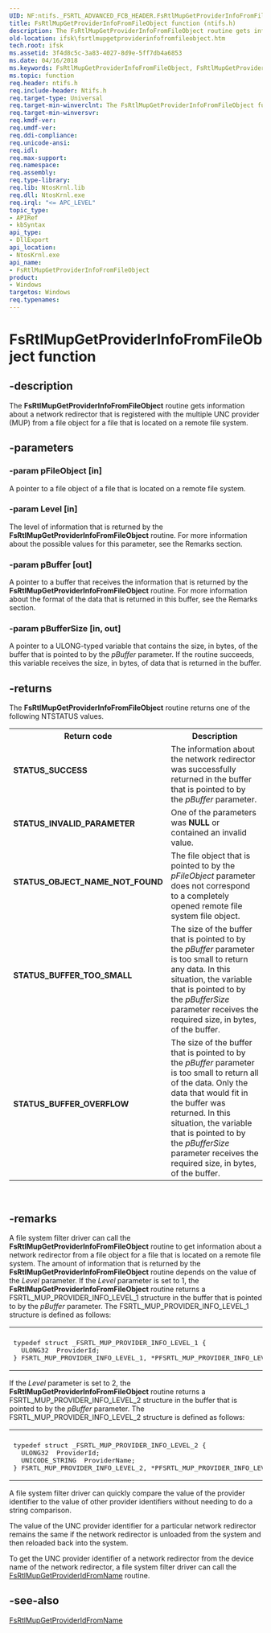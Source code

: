 ```yaml
---
UID: NF:ntifs._FSRTL_ADVANCED_FCB_HEADER.FsRtlMupGetProviderInfoFromFileObject
title: FsRtlMupGetProviderInfoFromFileObject function (ntifs.h)
description: The FsRtlMupGetProviderInfoFromFileObject routine gets information about a network redirector that is registered with the multiple UNC provider (MUP) from a file object for a file that is located on a remote file system.
old-location: ifsk\fsrtlmupgetproviderinfofromfileobject.htm
tech.root: ifsk
ms.assetid: 3f4d8c5c-3a83-4027-8d9e-5ff7db4a6853
ms.date: 04/16/2018
ms.keywords: FsRtlMupGetProviderInfoFromFileObject, FsRtlMupGetProviderInfoFromFileObject routine [Installable File System Drivers], fsrtlref_7ad681c5-3f7c-42d1-8644-7cd677101413.xml, ifsk.fsrtlmupgetproviderinfofromfileobject, ntifs/FsRtlMupGetProviderInfoFromFileObject
ms.topic: function
req.header: ntifs.h
req.include-header: Ntifs.h
req.target-type: Universal
req.target-min-winverclnt: The FsRtlMupGetProviderInfoFromFileObject function is available in Windows Vista and later versions of Windows.
req.target-min-winversvr: 
req.kmdf-ver: 
req.umdf-ver: 
req.ddi-compliance: 
req.unicode-ansi: 
req.idl: 
req.max-support: 
req.namespace: 
req.assembly: 
req.type-library: 
req.lib: NtosKrnl.lib
req.dll: NtosKrnl.exe
req.irql: "<= APC_LEVEL"
topic_type:
- APIRef
- kbSyntax
api_type:
- DllExport
api_location:
- NtosKrnl.exe
api_name:
- FsRtlMupGetProviderInfoFromFileObject
product:
- Windows
targetos: Windows
req.typenames: 
---
```


# FsRtlMupGetProviderInfoFromFileObject function


## -description


The <b>FsRtlMupGetProviderInfoFromFileObject</b> routine gets information about a network redirector that is registered with the multiple UNC provider (MUP) from a file object for a file that is located on a remote file system.


## -parameters




### -param pFileObject [in]

A pointer to a file object of a file that is located on a remote file system.


### -param Level [in]

The level of information that is returned by the <b>FsRtlMupGetProviderInfoFromFileObject</b> routine. For more information about the possible values for this parameter, see the Remarks section.


### -param pBuffer [out]

A pointer to a buffer that receives the information that is returned by the <b>FsRtlMupGetProviderInfoFromFileObject</b> routine. For more information about the format of the data that is returned in this buffer, see the Remarks section.


### -param pBufferSize [in, out]

A pointer to a ULONG-typed variable that contains the size, in bytes, of the buffer that is pointed to by the <i>pBuffer</i> parameter. If the routine succeeds, this variable receives the size, in bytes, of data that is returned in the buffer.


## -returns



The <b>FsRtlMupGetProviderInfoFromFileObject</b> routine returns one of the following NTSTATUS values.

<table>
<tr>
<th>Return code</th>
<th>Description</th>
</tr>
<tr>
<td width="40%">
<dl>
<dt><b>STATUS_SUCCESS</b></dt>
</dl>
</td>
<td width="60%">
The information about the network redirector was successfully returned in the buffer that is pointed to by the <i>pBuffer </i>parameter.

</td>
</tr>
<tr>
<td width="40%">
<dl>
<dt><b>STATUS_INVALID_PARAMETER</b></dt>
</dl>
</td>
<td width="60%">
One of the parameters was <b>NULL</b> or contained an invalid value.

</td>
</tr>
<tr>
<td width="40%">
<dl>
<dt><b>STATUS_OBJECT_NAME_NOT_FOUND</b></dt>
</dl>
</td>
<td width="60%">
The file object that is pointed to by the <i>pFileObject </i>parameter does not correspond to a completely opened remote file system file object.

</td>
</tr>
<tr>
<td width="40%">
<dl>
<dt><b>STATUS_BUFFER_TOO_SMALL</b></dt>
</dl>
</td>
<td width="60%">
The size of the buffer that is pointed to by the <i>pBuffer</i> parameter is too small to return any data. In this situation, the variable that is pointed to by the <i>pBufferSize</i> parameter receives the required size, in bytes, of the buffer.

</td>
</tr>
<tr>
<td width="40%">
<dl>
<dt><b>STATUS_BUFFER_OVERFLOW</b></dt>
</dl>
</td>
<td width="60%">
The size of the buffer that is pointed to by the <i>pBuffer</i> parameter is too small to return all of the data. Only the data that would fit in the buffer was returned. In this situation, the variable that is pointed to by the <i>pBufferSize</i> parameter receives the required size, in bytes, of the buffer.

</td>
</tr>
</table>
 




## -remarks



A file system filter driver can call the <b>FsRtlMupGetProviderInfoFromFileObject</b> routine to get information about a network redirector from a file object for a file that is located on a remote file system. The amount of information that is returned by the <b>FsRtlMupGetProviderInfoFromFileObject</b> routine depends on the value of the <i>Level</i> parameter. If the <i>Level </i>parameter is set to 1, the <b>FsRtlMupGetProviderInfoFromFileObject</b> routine returns a FSRTL_MUP_PROVIDER_INFO_LEVEL_1 structure in the buffer that is pointed to by the <i>pBuffer </i>parameter. The FSRTL_MUP_PROVIDER_INFO_LEVEL_1 structure is defined as follows:

<div class="code"><span codelanguage=""><table>
<tr>
<th></th>
</tr>
<tr>
<td>
<pre>typedef struct _FSRTL_MUP_PROVIDER_INFO_LEVEL_1 {
  ULONG32  ProviderId;
} FSRTL_MUP_PROVIDER_INFO_LEVEL_1, *PFSRTL_MUP_PROVIDER_INFO_LEVEL_1;</pre>
</td>
</tr>
</table></span></div>


If the <i>Level </i>parameter is set to 2, the <b>FsRtlMupGetProviderInfoFromFileObject</b> routine returns a FSRTL_MUP_PROVIDER_INFO_LEVEL_2 structure in the buffer that is pointed to by the <i>pBuffer </i>parameter. The FSRTL_MUP_PROVIDER_INFO_LEVEL_2 structure is defined as follows:

<div class="code"><span codelanguage=""><table>
<tr>
<th></th>
</tr>
<tr>
<td>
<pre>typedef struct _FSRTL_MUP_PROVIDER_INFO_LEVEL_2 {
  ULONG32  ProviderId;
  UNICODE_STRING  ProviderName;
} FSRTL_MUP_PROVIDER_INFO_LEVEL_2, *PFSRTL_MUP_PROVIDER_INFO_LEVEL_2;</pre>
</td>
</tr>
</table></span></div>


A file system filter driver can quickly compare the value of the provider identifier to the value of other provider identifiers without needing to do a string comparison.

The value of the UNC provider identifier for a particular network redirector remains the same if the network redirector is unloaded from the system and then reloaded back into the system.

To get the UNC provider identifier of a network redirector from the device name of the network redirector, a file system filter driver can call the <a href="https://msdn.microsoft.com/library/windows/hardware/ff546971">FsRtlMupGetProviderIdFromName</a> routine.




## -see-also




<a href="https://msdn.microsoft.com/library/windows/hardware/ff546971">FsRtlMupGetProviderIdFromName</a>
 

 

